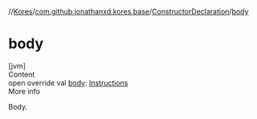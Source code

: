//[Kores](../../index.md)/[com.github.jonathanxd.kores.base](../index.md)/[ConstructorDeclaration](index.md)/[body](body.md)



# body  
[jvm]  
Content  
open override val [body](body.md): [Instructions](../../com.github.jonathanxd.kores/-instructions/index.md)  
More info  


Body.

  



